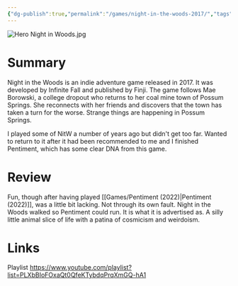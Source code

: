 ```yaml
---
{"dg-publish":true,"permalink":"/games/night-in-the-woods-2017/","tags":["LP","games"],"created":"2023-12-29","updated":"2024-08-05"}
---
```



![Hero Night in Woods.jpg](/img/user/Attachments/Hero%20Night%20in%20Woods.jpg)

# Summary

Night in the Woods is an indie adventure game released in 2017. It was developed by Infinite Fall and published by Finji. The game follows Mae Borowski, a college dropout who returns to her coal mine town of Possum Springs. She reconnects with her friends and discovers that the town has taken a turn for the worse. Strange things are happening in Possum Springs.

I played some of NitW a number of years ago but didn't get too far. Wanted to return to it after it had been recommended to me and I finished Pentiment, which has some clear DNA from this game.

# Review

Fun, though after having played [[Games/Pentiment (2022)\|Pentiment (2022)]], was a little bit lacking. Not through its own fault. Night in the Woods walked so Pentiment could run. It is what it is advertised as. A silly little animal slice of life with a patina of cosmicism and weirdoism.

# Links

Playlist https://www.youtube.com/playlist?list=PLXbBIoFOxaQt0QfeKTybdqPrqXmGQ-hA1
